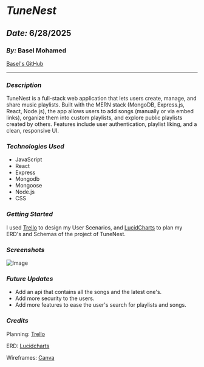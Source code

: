 # **_TuneNest_**

## **_Date:_** 6/28/2025

### **_By:_** Basel Mohamed 

[Basel's GitHub](https://github.com/BMH2000619)

---

### **_Description_**

TuneNest is a full-stack web application that lets users create, manage, and share music playlists. Built with the MERN stack (MongoDB, Express.js, React, Node.js), the app allows users to add songs (manually or via embed links), organize them into custom playlists, and explore public playlists created by others. Features include user authentication, playlist liking, and a clean, responsive UI.

### **_Technologies Used_**

- JavaScript
- React
- Express
- Mongodb
- Mongoose
- Node.js
- CSS

### **_Getting Started_**

I used [Trello](https://trello.com/b/IIPnZzpk/tunenest) to design my User Scenarios, and [LucidCharts](https://lucid.app/lucidchart/ca74c74a-23fb-47fa-a5af-8e18dd6b90f1/edit?viewport_loc=-341%2C-509%2C2058%2C1415%2C0_0&invitationId=inv_87ed71a4-4ac7-4661-baed-3540f5df1886) to plan my ERD's and Schemas of the project of TuneNest.

### **_Screenshots_**

![Image](https://i.imgur.com/jYaLNNY.png)

### **_Future Updates_**

-  Add an api that contains all the songs and the latest one's.
-  Add more security to the users.
-  Add more features to ease the user's search for playlists and songs.

### **_Credits_**

Planning: [Trello](https://trello.com/)

ERD: [Lucidcharts](https://www.lucidchart.com/)

Wireframes: [Canva](https://www.canva.com/)
